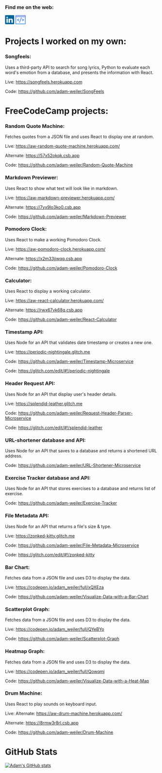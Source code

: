 ### Find me on the web:
<a href="https://www.linkedin.com/in/adamweiler" target="_blank" rel="noreferrer noopener"><img align="center" src="https://raw.githubusercontent.com/adam-weiler/adam-weiler/492e2356034e2c049ea305bb29d29723ff68af44/socials/linkedin.svg" alt="Adam Weiler Linkedin profile" height="30" /></a> <a href="https://adam-weiler.com" target="_blank" rel="noreferrer noopener"><img align="center" src="https://raw.githubusercontent.com/adam-weiler/adam-weiler/main/socials/portfolio-logo.png" alt="Adam Weiler Web Developer Portfolio" height="30" /></a>


# Projects I worked on my own:
### Songfeels: 
Uses a third-party API to search for song lyrics, Python to evaluate each word's emotion from a database, and presents the information with React.

Live: <a href="https://songfeels.herokuapp.com" target="_blank" rel="noreferrer noopener">https://songfeels.herokuapp.com</a>

Code: <a href="https://github.com/adam-weiler/SongFeels" target="_blank" rel="noreferrer noopener">https://github.com/adam-weiler/SongFeels</a>


# FreeCodeCamp projects:
### Random Quote Machine:
Fetches quotes from a JSON file and uses React to display one at random.

Live: <a href="https://aw-random-quote-machine.herokuapp.com/" target="_blank" rel="noreferrer noopener">https://aw-random-quote-machine.herokuapp.com/</a>

Alternate: <a href="https://57x52okqk.csb.app" target="_blank" rel="noreferrer noopener">https://57x52okqk.csb.app</a>

Code: <a href="https://github.com/adam-weiler/Random-Quote-Machine" target="_blank" rel="noreferrer noopener">https://github.com/adam-weiler/Random-Quote-Machine</a>

### Markdown Previewer:
Uses React to show what text will look like in markdown.

Live: <a href="https://aw-markdown-previewer.herokuapp.com/" target="_blank" rel="noreferrer noopener">https://aw-markdown-previewer.herokuapp.com/</a>

Alternate: <a href="https://7yx9lo3ko0.csb.app" target="_blank" rel="noreferrer noopener">https://7yx9lo3ko0.csb.app</a>

Code: <a href="https://github.com/adam-weiler/Markdown-Previewer" target="_blank" rel="noreferrer noopener">https://github.com/adam-weiler/Markdown-Previewer</a>

### Pomodoro Clock:
Uses React to make a working Pomodoro Clock.

Live: <a href="https://aw-pomodoro-clock.herokuapp.com/" target="_blank" rel="noreferrer noopener">https://aw-pomodoro-clock.herokuapp.com/</a>

Alternate: <a href="https://x2m33jjwqq.csb.app" target="_blank" rel="noreferrer noopener">https://x2m33jjwqq.csb.app</a>

Code: <a href="https://github.com/adam-weiler/Pomodoro-Clock" target="_blank" rel="noreferrer noopener">https://github.com/adam-weiler/Pomodoro-Clock</a>

### Calculator:
Uses React to display a working calculator.

Live: <a href="https://aw-react-calculator.herokuapp.com/" target="_blank" rel="noreferrer noopener">https://aw-react-calculator.herokuapp.com/</a>

Alternate: <a href="https://rwx67vk68q.csb.app" target="_blank" rel="noreferrer noopener">https://rwx67vk68q.csb.app</a>

Code: <a href="https://github.com/adam-weiler/React-Calculator" target="_blank" rel="noreferrer noopener">https://github.com/adam-weiler/React-Calculator</a>

### Timestamp API:
Uses Node for an API that validates date timestamp or creates a new one.

Live: <a href="https://periodic-nightingale.glitch.me" target="_blank" rel="noreferrer noopener">https://periodic-nightingale.glitch.me</a>

Code: <a href="https://github.com/adam-weiler/Timestamp-Microservice" target="_blank" rel="noreferrer noopener">https://github.com/adam-weiler/Timestamp-Microservice</a>

Code: <a href="https://glitch.com/edit/#!/periodic-nightingale" target="_blank" rel="noreferrer noopener">https://glitch.com/edit/#!/periodic-nightingale</a>

### Header Request API:
Uses Node for an API that display user's header details.

Live: <a href="https://splendid-leather.glitch.me" target="_blank" rel="noreferrer noopener">https://splendid-leather.glitch.me</a>

Code: <a href="https://github.com/adam-weiler/Request-Header-Parser-Microservice" target="_blank" rel="noreferrer noopener">https://github.com/adam-weiler/Request-Header-Parser-Microservice</a>

Code: <a href="https://glitch.com/edit/#!/splendid-leather" target="_blank" rel="noreferrer noopener">https://glitch.com/edit/#!/splendid-leather</a>

### URL-shortener database and API:
Uses Node for an API that saves to a database and returns a shortened URL address.

Code: <a href="https://github.com/adam-weiler/URL-Shortener-Microservice" target="_blank" rel="noreferrer noopener">https://github.com/adam-weiler/URL-Shortener-Microservice</a>

### Exercise Tracker database and API:
Uses Node for an API that stores exercises to a database and returns list of exercise.

Code: <a href="https://github.com/adam-weiler/Exercise-Tracker" target="_blank" rel="noreferrer noopener">https://github.com/adam-weiler/Exercise-Tracker</a>

### File Metadata API:
Uses Node for an API that returns a file's size & type.

Live: <a href="https://zonked-kitty.glitch.me" target="_blank" rel="noreferrer noopener">https://zonked-kitty.glitch.me</a>

Code: <a href="https://github.com/adam-weiler/File-Metadata-Microservice" target="_blank" rel="noreferrer noopener">https://github.com/adam-weiler/File-Metadata-Microservice</a>

Code: <a href="https://glitch.com/edit/#!/zonked-kitty" target="_blank" rel="noreferrer noopener">https://glitch.com/edit/#!/zonked-kitty</a>

### Bar Chart:
Fetches data from a JSON file and uses D3 to display the data.

Live: <a href="https://codepen.io/adam_weiler/full/xQXEza" target="_blank" rel="noreferrer noopener">https://codepen.io/adam_weiler/full/xQXEza</a>

Code: <a href="https://github.com/adam-weiler/Visualize-Data-with-a-Bar-Chart" target="_blank" rel="noreferrer noopener">https://github.com/adam-weiler/Visualize-Data-with-a-Bar-Chart</a>

### Scatterplot Graph:
Fetches data from a JSON file and uses D3 to display the data.

Live: <a href="https://codepen.io/adam_weiler/full/QYeBYo" target="_blank" rel="noreferrer noopener">https://codepen.io/adam_weiler/full/QYeBYo</a>

Code: <a href="https://github.com/adam-weiler/Scatterplot-Graph" target="_blank" rel="noreferrer noopener">https://github.com/adam-weiler/Scatterplot-Graph</a>

### Heatmap Graph:
Fetches data from a JSON file and uses D3 to display the data.

Live: <a href="https://codepen.io/adam_weiler/full/Qowqmj" target="_blank" rel="noreferrer noopener">https://codepen.io/adam_weiler/full/Qowqmj</a>

Code: <a href="https://github.com/adam-weiler/Visualize-Data-with-a-Heat-Map" target="_blank" rel="noreferrer noopener">https://github.com/adam-weiler/Visualize-Data-with-a-Heat-Map</a>

### Drum Machine:
Uses React to play sounds on keyboard input.

Live: Alternate: <a href="https://aw-drum-machine.herokuapp.com/" target="_blank" rel="noreferrer noopener">https://aw-drum-machine.herokuapp.com/</a>

Alternate: <a href="https://8rmw3r8rl.csb.app" target="_blank" rel="noreferrer noopener">https://8rmw3r8rl.csb.app</a>

Code: <a href="https://github.com/adam-weiler/Drum-Machine" target="_blank" rel="noreferrer noopener">https://github.com/adam-weiler/Drum-Machine</a>


# GitHub Stats
[![Adam's GitHub stats](https://github-readme-stats.vercel.app/api?username=adam-weiler)](https://github.com/adam-weiler)